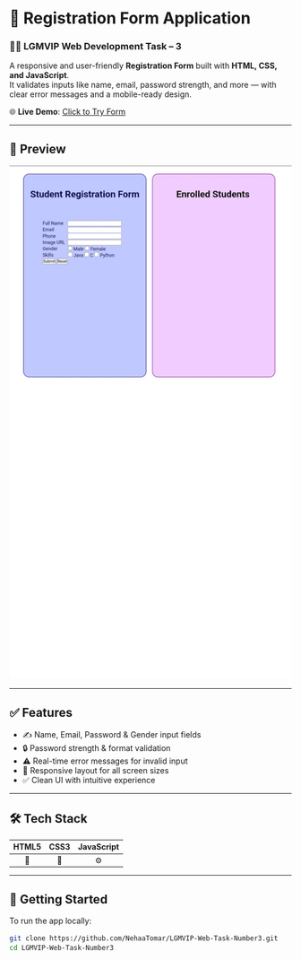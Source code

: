 # 🧾 Registration Form Application  
### 👩‍💻 LGMVIP Web Development Task – 3

A responsive and user-friendly **Registration Form** built with **HTML, CSS, and JavaScript**.  
It validates inputs like name, email, password strength, and more — with clear error messages and a mobile-ready design.

🌐 **Live Demo**: [Click to Try Form](https://nehaatomar.github.io/LGMVIP-Web-Task-Number3/)

---

## 📸 Preview

![Registration Form Screenshot](Registration.jpg)  


---

## ✅ Features

- ✍️ Name, Email, Password & Gender input fields
- 🔒 Password strength & format validation
- ⚠️ Real-time error messages for invalid input
- 📱 Responsive layout for all screen sizes
- ✅ Clean UI with intuitive experience

---

## 🛠️ Tech Stack

| HTML5 | CSS3 | JavaScript |
|:-----:|:----:|:----------:|
| 🧱    | 🎨   | ⚙️         |

---

## 🚀 Getting Started

To run the app locally:

```bash
git clone https://github.com/NehaaTomar/LGMVIP-Web-Task-Number3.git
cd LGMVIP-Web-Task-Number3

